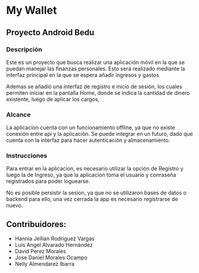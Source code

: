 # My Wallet
## Proyecto Android Bedu

### Descripción
Este es un proyecto que busca realizar una aplicación móvil en la que se puedan manejar las finanzas personales. Esto será realizado mediante la interfaz principal en la que se espera añadir ingresos y gastos

Ademas se añadió una interfaz de registro e inicio de sesión, los cuales permiten iniciar en la pantalla Home, donde se indica la cantidad de dinero existente, luego de aplicar los cargos,

### Alcance

La aplicacion cuenta con un funcionamiento offline, ya que no existe conexión entre api y la aplicación. Se puede integrar en un futuro, dado que cuenta con la interfaz para hacer autenticación y almacenamiento.

### Instrucciones

Para entrar en la aplicacion, es necesario utilizar la opción de Registro y luego la de Ingreso, ya que la aplicacion toma el usuario y conraseña registrados para poder loguearse.

No es posible persistir la sesion, ya que no se utilizaron bases de datos o backend para ello, una vez cerrada la app es necesario registrarse de nuevo.


## Contribuidores:
- Hannia Jellian Rodríguez Vargas
- Luis Angel Alvarado Hernández
- David Perez Morales
- Jose Daniel Morales Ocampo
- Nelly Almendarez Ibarra
